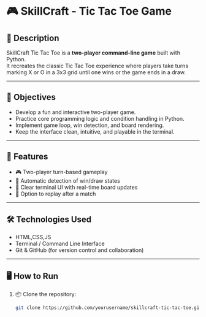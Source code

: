 # 🎮 SkillCraft - Tic Tac Toe Game

## 📝 Description
SkillCraft Tic Tac Toe is a **two-player command-line game** built with Python.  
It recreates the classic Tic Tac Toe experience where players take turns marking X or O in a 3x3 grid until one wins or the game ends in a draw.

---

## 🎯 Objectives
- Develop a fun and interactive two-player game.
- Practice core programming logic and condition handling in Python.
- Implement game loop, win detection, and board rendering.
- Keep the interface clean, intuitive, and playable in the terminal.

---

## 🚀 Features
- 🎮 Two-player turn-based gameplay
- 🧠 Automatic detection of win/draw states
- 🧼 Clear terminal UI with real-time board updates
- 🔁 Option to replay after a match

---

## 🛠️ Technologies Used
- HTML,CSS,JS 
- Terminal / Command Line Interface
- Git & GitHub (for version control and collaboration)

---

## 🖥️ How to Run

1. 📦 Clone the repository:
   ```bash
   git clone https://github.com/yourusername/skillcraft-tic-tac-toe.git
